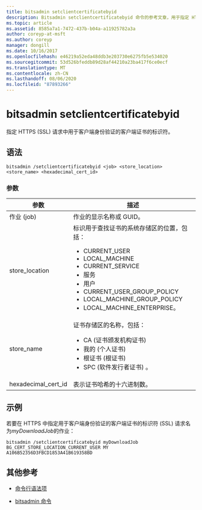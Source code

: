 ```yaml
---
title: bitsadmin setclientcertificatebyid
description: Bitsadmin setclientcertificatebyid 命令的参考文章，用于指定 HTTPS (SSL) 请求中用于客户端身份验证的客户端证书的标识符
ms.topic: article
ms.assetid: 8585a7a1-7472-437b-b04a-a11925782a3a
author: coreyp-at-msft
ms.author: coreyp
manager: dongill
ms.date: 10/16/2017
ms.openlocfilehash: e46219a52eda48ddb3e203730e6275fb5e534020
ms.sourcegitcommit: 53d526bfeddb89d28af44210a23ba417f6ce0ecf
ms.translationtype: MT
ms.contentlocale: zh-CN
ms.lasthandoff: 08/06/2020
ms.locfileid: "87893266"
---
```

# <a name="bitsadmin-setclientcertificatebyid"></a>bitsadmin setclientcertificatebyid

指定 HTTPS (SSL) 请求中用于客户端身份验证的客户端证书的标识符。

## <a name="syntax"></a>语法

```
bitsadmin /setclientcertificatebyid <job> <store_location> <store_name> <hexadecimal_cert_id>
```

### <a name="parameters"></a>参数

| 参数 | 描述 |
| -------------- | -------------- |
| 作业 (job) | 作业的显示名称或 GUID。 |
| store_location | 标识用于查找证书的系统存储区的位置，包括：<ul><li>CURRENT_USER</li><li>LOCAL_MACHINE</li><li>CURRENT_SERVICE</li><li>服务</li><li>用户</li><li>CURRENT_USER_GROUP_POLICY</li><li>LOCAL_MACHINE_GROUP_POLICY</li><li>LOCAL_MACHINE_ENTERPRISE。</li></ul> |
| store_name | 证书存储区的名称，包括：<ul><li>CA (证书颁发机构证书) </li><li>我的 (个人证书) </li><li>根证书 (根证书) </li><li>SPC (软件发行者证书) 。</li></ul> |
| hexadecimal_cert_id | 表示证书哈希的十六进制数。 |

## <a name="examples"></a>示例

若要在 HTTPS 中指定用于客户端身份验证的客户端证书的标识符 (SSL) 请求名为*myDownloadJob*的作业：

```
bitsadmin /setclientcertificatebyid myDownloadJob BG_CERT_STORE_LOCATION_CURRENT_USER MY A106B52356D3FBCD1853A41B619358BD
```

## <a name="additional-references"></a>其他参考

- [命令行语法项](command-line-syntax-key.md)

- [bitsadmin 命令](bitsadmin.md)

